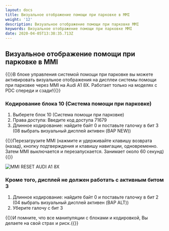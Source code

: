 ```yaml
---
layout: docs
title: Визуальное отображение помощи при парковке в MMI
weight: '12'
description: Визуальное отображение помощи при парковке MMI
keywords: Визуальное отображение помощи при парковке MMI
date: 2020-04-05T13:38:35.713Z
---
```

## Визуальное отображение помощи при парковке в MMI

{{<hint info>}}В блоке управления системой помощи при парковке вы можете активировать визуальное отображения на дисплеи системы помощи при парковке через MMI на Audi A1 8X. Работает только на моделях с PDC спереди и сзади!{{</hint>}}

### **Кодирование блока 10 (Система помощи при парковке)**

1. Выберете блок 10 (Система помощи при парковке)
2. Права доступа: Введите код доступа 71679
3. Длинное кодирование: найдите байт 0 и поставьте галочку в бит 3\
   (08 выбрать визуальный дисплей активен (BAP NEW))

{{<hint warning>}}Перезагрузите MMI (нажмите и удерживайте клавишу возврата (назад), кнопку подтверждения и клавишу навигации, одновременно. Затем MMI выключается и перезапускается. Занимает около 60 секунд){{</hint>}}

![MMI RESET AUDI A1 8X](/images/uploads/MMI-3G-RESET.png "MMI RESET AUDI A1 8X")


### Кроме того, дисплей не должен работать с активным битом 3

1. Длинное кодирование: найдите байт 0 и поставьте галочку в бит 2\
   (04 выбрать визуальный дисплей активен (BAP ALT))
2. Уберите галочу с бит 3

{{<hint danger>}}И помните, что все манипуляции с блоками и кодировкой, Вы делаете на свой страх и риск.{{</hint>}}